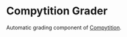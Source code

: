 # Compytition Grader

Automatic grading component of [Compytition](https://github.com/scizzorz/compytition).
